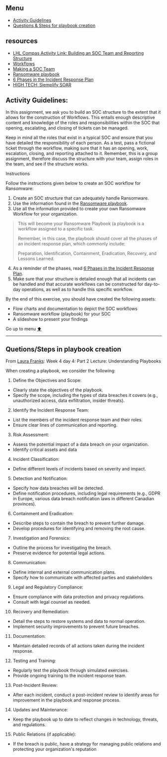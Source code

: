 <!--[⬆️](#menu)-->
## Menu
- [Activity Guidelines](#activity-guidelines)
- [Questions & Steps for playbook creation](#quetionssteps-in-playbook-creation)

## resources
- [LHL Compas Activity Link: Building an SOC Team and Reporting Structure](https://web.compass.lighthouselabs.ca/p/cyber/3853a658-0621-4cc4-a295-b026b0a00b0d)
- [Workflows](https://github.com/FredericGariepy/LighthouseLabs/blob/main/PKM/W4/D2/workflow.md)
- [Making a SOC Team](https://github.com/FredericGariepy/LighthouseLabs/blob/main/PKM/W4/D3/Making%20of%20a%20SOC%20Team.md)
- [Ransomware playbook](https://www.cyber.gc.ca/en/guidance/ransomware-playbook-itsm00099)
- [6 Phases in the Incident Response Plan](https://www.securitymetrics.com/blog/6-phases-incident-response-plan)
- [HIGH TECH: Siemplify SOAR](https://www.youtube.com/watch?v=xmusgGAxeWs&list=LL&index=1)

## Activity Guidelines: 
In this assignment, we ask you to build an SOC structure to the extent that it allows for the construction of Workflows. This entails enough descriptive content and knowledge of the roles and responsibilities within the SOC that opening, escalating, and closing of tickets can be managed.

Keep in mind all the roles that exist in a typical SOC and ensure that you have detailed the responsibility of each person. As a test, pass a fictional ticket through the workflow, making sure that it has an opening, work, escalation, closing, and reporting attached to it. Remember, this is a group assignment, therefore discuss the structure with your team, assign roles in the team, and see if the structure works. 

Instructions

Follow the instructions given below to create an SOC workflow for Ransomware:

1. Create an SOC structure that can adequately handle Ransomware.
2. Use the information found in the [Ransomware playbook](https://www.cyber.gc.ca/en/guidance/ransomware-playbook-itsm00099).
3. Use all the information provided to create your own Ransomware Workflow for your organization.
> This will become your Ransomware Playbook (a playbook is a workflow assigned to a specific task.
>
> Remember, in this case, the playbook should cover all the phases of an incident response plan, which commonly include:
>
> Preparation, Identification, Containment, Eradication, Recovery, and Lessons Learned.

4. As a reminder of the phases, read [6 Phases in the Incident Response Plan](https://www.securitymetrics.com/blog/6-phases-incident-response-plan).
5. Make sure that your structure is detailed enough that all incidents can be handled and that accurate workflows can be constructed for day-to-day operations, as well as to handle this specific workflow.

By the end of this exercise, you should have created the following assets:
- Flow charts and documentation to depict the SOC workflows
- Ransomware workflow (playbook) for your SOC
- A slideshow to present your findings

Go up to menu [⬆️](#menu)
___
## Quetions/Steps in playbook creation
From [Laura Franks](https://github.com/ldfranks): Week 4 day 4: Part 2 Lecture: Understanding Playbooks

When creating a playbook, we consider the following:
1. Define the Objectives and Scope:
- Clearly state the objectives of the playbook.
- Specify the scope, including the types of data breaches it covers (e.g., unauthorized
access, data exfiltration, insider threats).
2. Identify the Incident Response Team:
- List the members of the incident response team and their roles.
-  Ensure clear lines of communication and reporting.
3. Risk Assessment:
- Assess the potential impact of a data breach on your organization.
- Identify critical assets and data
4. Incident Classification:
- Define different levels of incidents based on severity and impact.


5. Detection and Notification:
- Specify how data breaches will be detected.
- Define notification procedures, including legal requirements (e.g., GDPR in
Europe, various data breach notification laws in different Canadian provinces).
6. Containment and Eradication:
- Describe steps to contain the breach to prevent further damage.
- Develop procedures for identifying and removing the root cause.
7. Investigation and Forensics:
- Outline the process for investigating the breach.
- Preserve evidence for potential legal actions.
8. Communication:
- Define internal and external communication plans.
- Specify how to communicate with affected parties and stakeholders

9. Legal and Regulatory Compliance:
- Ensure compliance with data protection and privacy regulations.
- Consult with legal counsel as needed.
10. Recovery and Remediation:
- Detail the steps to restore systems and data to normal operation.
- Implement security improvements to prevent future breaches.
11. Documentation:
- Maintain detailed records of all actions taken during the incident response.
12. Testing and Training:
- Regularly test the playbook through simulated exercises.
- Provide ongoing training to the incident response team.
13. Post-Incident Review:
- After each incident, conduct a post-incident review to identify areas for improvement in the playbook and response process.
14. Updates and Maintenance:
- Keep the playbook up to date to reflect changes in technology, threats, and regulations.
15. Public Relations (if applicable):
- If the breach is public, have a strategy for managing public relations and protecting your organization's reputation

